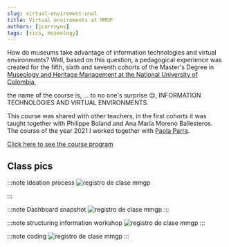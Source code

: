 ```yaml
---
slug: virtual-enviroment-unal
title: Virtual enviroments at MMGP
authors: [jcarroyos]
tags: [tics, museology]
---
```


How do museums take advantage of information technologies and virtual environments? Well, based on this question, a pedagogical experience was created for the fifth, sixth and seventh cohorts of the Master's Degree in [Museology and Heritage Management at the National University of Colombia](http://artes.bogota.unal.edu.co/programas-academicos/posgrado/maestria/museologia), 

<!--truncate-->

the name of the course is, ... to no one's surprise 😌, INFORMATION TECHNOLOGIES AND VIRTUAL ENVIRONMENTS.

This course was shared with other teachers, in the first cohorts it was taught together with Philippe Boland and Ana María Moreno Ballesteros. The course of the year 2021 I worked together with [Paola Parra](https://www.linkedin.com/in/paoltricia).

[Click here to see the course program](https://jcarroyos-portfolio.s3.amazonaws.com/blog/program-mmgp-jcarroyos-paoltricia.pdf)

## Class pics

:::note Ideation process
![registro de clase mmgp](https://jcarroyos-portfolio.s3.amazonaws.com/blog/mmgp-1.jpg)

:::

:::note Dashboard snapshot
![registro de clase mmgp](https://jcarroyos-portfolio.s3.amazonaws.com/blog/mmgp-2.jpg)
:::

:::note structuring information workshop
![registro de clase mmgp](https://jcarroyos-portfolio.s3.amazonaws.com/blog/mmgp-3.jpg)
:::

:::note coding
![registro de clase mmgp](https://jcarroyos-portfolio.s3.amazonaws.com/blog/mmgp-4.jpg)
:::
